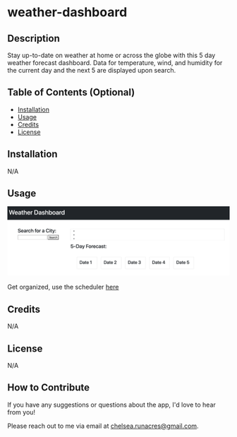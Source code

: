 # weather-dashboard

## Description

Stay up-to-date on weather at home or across the globe with this 5 day weather forecast dashboard. Data for temperature, wind, and humidity for the current day and the next 5 are displayed upon search. 


## Table of Contents (Optional)

- [Installation](#installation)
- [Usage](#usage)
- [Credits](#credits)
- [License](#license)


## Installation

N/A


## Usage

![Homepage-Screenshot](./assets/weather-dashboard-screenshot.png)

Get organized, use the scheduler [here](https://chelsrunnn.github.io/weather-dashboard/)


## Credits

N/A


## License

N/A


## How to Contribute
If you have any suggestions or questions about the app, I'd love to hear from you! 

Please reach out to me via email at chelsea.runacres@gmail.com. 